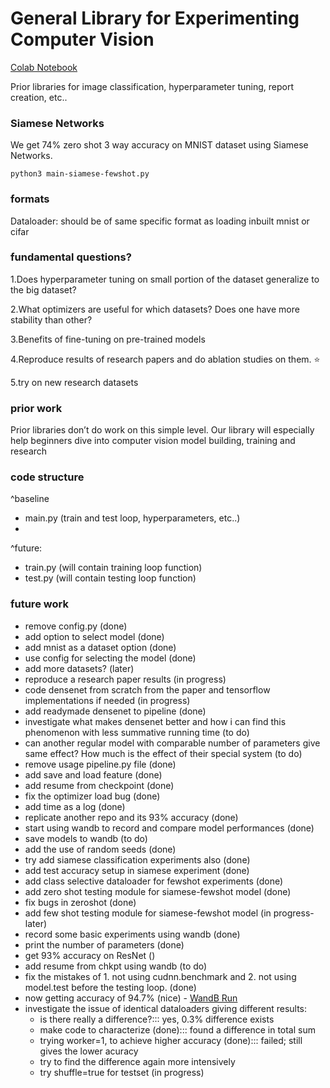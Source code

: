 # General Library for Experimenting Computer Vision

[Colab Notebook](https://colab.research.google.com/drive/1w5uEuyaX11vndVqPy5miFg8FOT892Ju1#scrollTo=YP1RRHgp1JO7)

Prior libraries for image classification, hyperparameter tuning, report creation, etc..

### Siamese Networks

We get 74% zero shot 3 way accuracy on MNIST dataset using Siamese Networks.

`python3 main-siamese-fewshot.py`

### formats

Dataloader: should be of same specific format as loading inbuilt mnist or cifar

### fundamental questions?

1.Does hyperparameter tuning on small portion of the dataset generalize to the big dataset?

2.What optimizers are useful for which datasets? Does one have more stability than other?

3.Benefits of fine-tuning on pre-trained models

4.Reproduce results of research papers and do ablation studies on them. :star:

5.try on new research datasets

### prior work

Prior libraries don’t do work on this simple level. Our library will especially help beginners dive into computer vision model building, training and research

### code structure

^baseline
- main.py (train and test loop, hyperparameters, etc..)
- 

^future:
- train.py (will contain training loop function)
- test.py (will contain testing loop function)

### future work

- remove config.py (done)
- add option to select model (done)
- add mnist as a dataset option (done)
- use config for selecting the model (done)
- add more datasets? (later)
- reproduce a research paper results (in progress)
- code densenet from scratch from the paper and tensorflow implementations if needed (in progress)
- add readymade densenet to pipeline (done)
- investigate what makes densenet better and how i can find this phenomenon with less summative running time (to do)
- can another regular model with comparable number of parameters give same effect? How much is the effect of their special system (to do)
- remove usage pipeline.py file (done)
- add save and load feature (done)
- add resume from checkpoint (done)
- fix the optimizer load bug (done)
- add time as a log (done)
- replicate another repo and its 93% accuracy (done)
- start using wandb to record and compare model performances (done)
- save models to wandb (to do)
- add the use of random seeds (done)
- try add siamese classification experiments also (done)
- add test accuracy setup in siamese experiment (done)
- add class selective dataloader for fewshot experiments (done)
- add zero shot testing module for siamese-fewshot model (done)
- fix bugs in zeroshot (done)
- add few shot testing module for siamese-fewshot model (in progress-later)
- record some basic experiments using wandb (done)
- print the number of parameters (done)
- get 93% accuracy on ResNet ()
- add resume from chkpt using wandb (to do)
- fix the mistakes of 1. not using cudnn.benchmark and 2. not using model.test before the testing loop. (done)
- now getting accuracy of 94.7% (nice) - [WandB Run](https://wandb.ai/joeljosephjin/torch-cnn/runs/9nvzj94w)
- investigate the issue of identical dataloaders giving different results:
    - is there really a difference?::: yes, 0.3% difference exists
    - make code to characterize (done)::: found a difference in total sum
    - trying worker=1, to achieve higher accuracy (done)::: failed; still gives the lower acuracy
    - try to find the difference again more intensively
    - try shuffle=true for testset (in progress)








